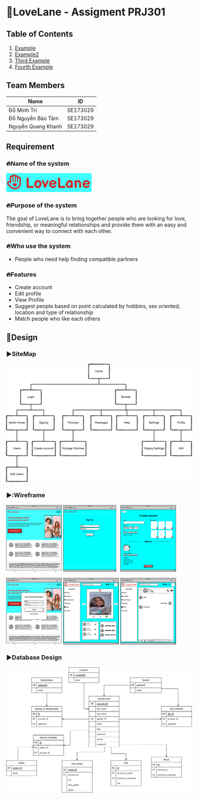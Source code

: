 #  💓LoveLane - Assigment PRJ301
## Table of Contents
1. [Example](#example)
2. [Example2](#example2)
3. [Third Example](#third-example)
4. [Fourth Example](#fourth-examplehttpwwwfourthexamplecom)
## Team Members
| Name  | ID  |
|---|---|
| Đỗ Minh Trí  | SE173029  |
| Đỗ Nguyễn Bảo Tâm |  SE173029 |
| Nguyễn Quang Khanh  |  SE173029 |
## Requirement
### 🔥Name of the system
![image](/images/Lovelane.png)
### 🔥Purpose of the system
The goal of LoveLane is to bring together people who are looking for love, friendship, or meaningful relationships and provide them with an easy and convenient way to connect with each other.
### 🔥Who use the system
- People who need help finding compatible partners

### 🔥Features
- Create account
- Edit profile
- View Profile
- Suggest people based on point calculated by hobbies, sex oriented, location and type of relationship
- Match people who like each others
## 🚀Design
### :arrow_forward:**SiteMap** 
![images](/images/Sitemap.png)
### ▶️:**Wireframe**
<p>
  <img src="./images/Website Sample.png" width="30%">
  <img src="./images/SignUp.png" width="30%">
  <img src="./images/Create Profile.png" width="30%">
</p>
<p>
  <img src="./images/LogIn.png" width="30%">
  <img src="./images/HomePage.png" width="30%">
  <img src="./images/Chat.png" width="30%">
</p>

### ▶️**Database Design**
![images](/images/database.png)
